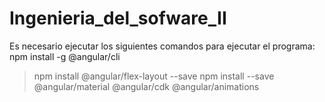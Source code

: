 # Ingenieria_del_sofware_II

Es necesario ejecutar los siguientes comandos para ejecutar el programa:
 npm install -g @angular/cli
> npm install @angular/flex-layout --save
> npm install --save @angular/material @angular/cdk @angular/animations

